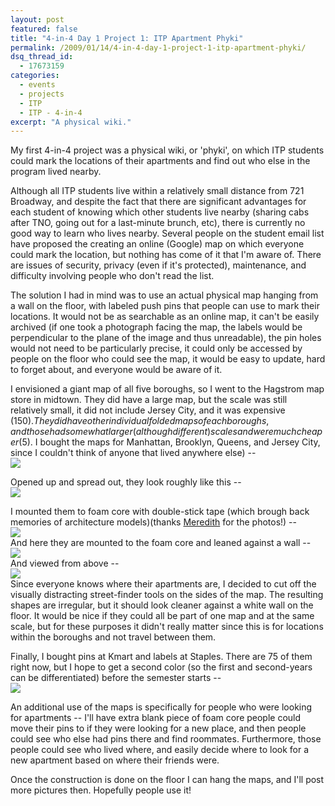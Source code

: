 ```yaml
---
layout: post
featured: false
title: "4-in-4 Day 1 Project 1: ITP Apartment Phyki"
permalink: /2009/01/14/4-in-4-day-1-project-1-itp-apartment-phyki/
dsq_thread_id:
  - 17673159
categories:
  - events
  - projects
  - ITP
  - ITP - 4-in-4
excerpt: "A physical wiki."
---
```

My first 4-in-4 project was a physical wiki, or 'phyki', on which ITP students could mark the locations of their apartments and find out who else in the program lived nearby.

Although all ITP students live within a relatively small distance from 721 Broadway, and despite the fact that there are significant advantages for each student of knowing which other students live nearby (sharing cabs after TNO, going out for a last-minute brunch, etc), there is currently no good way to learn who lives nearby. Several people on the student email list have proposed the creating an online (Google) map on which everyone could mark the location, but nothing has come of it that I'm aware of. There are issues of security, privacy (even if it's protected), maintenance, and difficulty involving people who don't read the list.

The solution I had in mind was to use an actual physical map hanging from a wall on the floor, with labeled push pins that people can use to mark their locations. It would not be as searchable as an online map, it can't be easily archived (if one took a photograph facing the map, the labels would be perpendicular to the plane of the image and thus unreadable), the pin holes would not need to be particularly precise, it could only be accessed by people on the floor who could see the map, it would be easy to update, hard to forget about, and everyone would be aware of it.

I envisioned a giant map of all five boroughs, so I went to the Hagstrom map store in midtown. They did have a large map, but the scale was still relatively small, it did not include Jersey City, and it was expensive ($150). They did have other individual folded maps of each boroughs, and those had somewhat larger (although different) scales and were much cheaper ($5). I bought the maps for Manhattan, Brooklyn, Queens, and Jersey City, since I couldn't think of anyone that lived anywhere else) --  
![][1]

Opened up and spread out, they look roughly like this --  
![][2]

I mounted them to foam core with double-stick tape (which brough back memories of architecture models)(thanks [Meredith][3] for the photos!) --  
![][4]  
And here they are mounted to the foam core and leaned against a wall --  
![][5]  
And viewed from above --  
![][6]  
Since everyone knows where their apartments are, I decided to cut off the visually distracting street-finder tools on the sides of the map. The resulting shapes are irregular, but it should look cleaner against a white wall on the floor. It would be nice if they could all be part of one map and at the same scale, but for these purposes it didn't really matter since this is for locations within the boroughs and not travel between them.

Finally, I bought pins at Kmart and labels at Staples. There are 75 of them right now, but I hope to get a second color (so the first and second-years can be differentiated) before the semester starts --  
![][7]

An additional use of the maps is specifically for people who were looking for apartments -- I'll have extra blank piece of foam core people could move their pins to if they were looking for a new place, and then people could see who else had pins there and find roommates. Furthermore, those people could see who lived where, and easily decide where to look for a new apartment based on where their friends were.

Once the construction is done on the floor I can hang the maps, and I'll post more pictures then. Hopefully people use it!

 [1]: /projects/4in4jan09/day1img1.jpg
 [2]: /projects/4in4jan09/day1img2.jpg
 [3]: http://itp.mjhasson.com/
 [4]: /projects/4in4jan09/day1img3.jpg
 [5]: /projects/4in4jan09/day1img4.jpg
 [6]: /projects/4in4jan09/day1img5.jpg
 [7]: /projects/4in4jan09/day1img6.jpg
